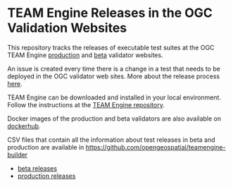 TEAM Engine Releases in the OGC Validation Websites
========================================================

This repository tracks the releases of executable test suites at the OGC TEAM Engine [production](http://cite.opengeospatial.org/teamengine)  and [beta](http://cite.opengeospatial.org/te2) validator websites.

An issue is created every time there is a change in a test that needs to be deployed in the OGC validator web sites. More about the release process [here](https://github.com/opengeospatial/cite/wiki/Releasing-Tests-to-the-OGC-Testing-Infrastructure).

TEAM Engine can be downloaded and installed in your local environment. Follow the instructions at the [TEAM Engine repository](https://github.com/opengeospatial/teamengine).

Docker images of the production and beta validators are also available on [dockerhub](https://hub.docker.com/u/ogccite).

CSV files that contain all the information about test releases in beta and production are available in https://github.com/opengeospatial/teamengine-builder

- [beta releases](https://github.com/opengeospatial/teamengine-builder/tree/master/beta-releases)
- [production releases](https://github.com/opengeospatial/teamengine-builder/tree/master/production-releases)






